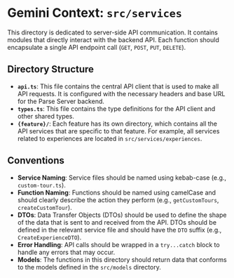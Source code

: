 # Gemini Context: `src/services`

This directory is dedicated to server-side API communication. It contains modules that directly interact with the backend API. Each function should encapsulate a single API endpoint call (`GET`, `POST`, `PUT`, `DELETE`).

## Directory Structure

-   **`api.ts`**: This file contains the central API client that is used to make all API requests. It is configured with the necessary headers and base URL for the Parse Server backend.
-   **`types.ts`**: This file contains the type definitions for the API client and other shared types.
-   **`{feature}/`**: Each feature has its own directory, which contains all the API services that are specific to that feature. For example, all services related to experiences are located in `src/services/experiences`.

## Conventions

-   **Service Naming**: Service files should be named using kebab-case (e.g., `custom-tour.ts`).
-   **Function Naming**: Functions should be named using camelCase and should clearly describe the action they perform (e.g., `getCustomTours`, `createCustomTour`).
-   **DTOs**: Data Transfer Objects (DTOs) should be used to define the shape of the data that is sent to and received from the API. DTOs should be defined in the relevant service file and should have the `DTO` suffix (e.g., `CreateExperienceDTO`).
-   **Error Handling**: API calls should be wrapped in a `try...catch` block to handle any errors that may occur.
-   **Models**: The functions in this directory should return data that conforms to the models defined in the `src/models` directory.
